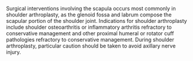 Surgical interventions involving the scapula occurs most commonly in shoulder arthroplasty, as the glenoid fossa and labrum compose the scapular portion of the shoulder joint. Indications for shoulder arthroplasty include shoulder osteoarthritis or inflammatory arthritis refractory to conservative management and other proximal humeral or rotator cuff pathologies refractory to conservative management. During shoulder arthroplasty, particular caution should be taken to avoid axillary nerve injury.